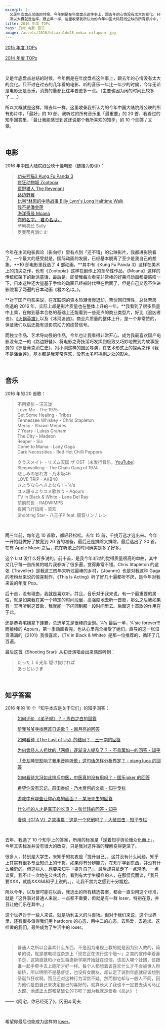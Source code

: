 ```yaml
---
excerpt: |-
  又是年底盘点总结的时候，今年倒是在年度盘点这件事上，跟去年的心情没有太大的变化。只不过在过去的几年看的电影、听的音乐一年比一年少的时候，今年无论是电影还是音乐，消费的量都比往年要更多一点。（主要也因为闲的时间比较多了……）  
  所以大概就是这样，跟去年一样，这里收录我所认为的今年中国大陆院线公映的所有影片中，「最好」的 10 部、我听过的所有音乐里「最重要」的 20 首、我看过的知乎回答里，「最让我能感觉到这还说那个我所喜欢的知乎」的 10 个回答 / 文章。
title: 2016 年度 TOPs
tags: 日常 电影 音乐
image: /assets/2016/btixxp1dw28-omkar-nilapwar.jpg
---
```


[2015 年度 TOPs](/2015/2015-annual-tops/)

[2014 年度 TOPs](http://jesor.lofter.com/post/288b21_4dfd7cf)

<br>

又是年底盘点总结的时候，今年倒是在年度盘点这件事上，跟去年的心情没有太大的变化。只不过在过去的几年看的电影、听的音乐一年比一年少的时候，今年无论是电影还是音乐，消费的量都比往年要更多一点。（主要也因为闲的时间比较多了……）

所以大概就是这样，跟去年一样，这里收录我所认为的今年中国大陆院线公映的所有影片中，「最好」的 10 部、我听过的所有音乐里「最重要」的 20 首、我看过的知乎回答里，「最让我能感觉到这还说那个我所喜欢的知乎」的 10 个回答 / 文章。

<br>

## 电影

2016 年中国大陆院线公映十佳电影（链接为影评）：

> [功夫熊猫3 Kung Fu Panda 3](https://zhihu.com/question/39521207/answer/84463382)  
[疯狂动物城 Zootopia ](https://zhuanlan.zhihu.com/p/20626790)  
[荒野猎人 The Revenant](https://www.zhihu.com/question/37681654/answer/91337087)  
[路边野餐](https://zhuanlan.zhihu.com/p/21623147)  
[比利*林恩的中场战事 Billy Lynn's Long Halftime Walk](https://www.zhihu.com/question/43462863/answer/131020409)  
[我不是潘金莲](https://www.zhihu.com/question/41362172/answer/132883942)  
[海洋奇缘 Moana](https://www.zhihu.com/question/52615725/answer/133763155)  
[你的名字。 君の名は。](https://www.zhihu.com/question/38920431/answer/134064193)  
萨利机长 Sully  
罗曼蒂克消亡史

<br>

今年在主流电影舆论（影向标）里有点到「还不错」的公映影片，我都进影院看了。一个最大的感受就是，国际动画的发展，已经基本脱离了至少是我自己的想象。**10 部电影里我选了 4 部动画。**其中有《Kung Fu Panda 3》这样在美术上的顶尖之作，也有《Zootopia》这样在剧作上的革命性作品，《Moana》这样的传统框架下的新派童话，最后是，即使我每次看完非常棒的好莱坞动画都要感叹一下，日本这种还大量基于手绘的动画已经被时代甩在后面了，但是自己又忍不住进影院看了两遍的日本动画《君の名は。》。

**对于国产电影来说，在互联网的资本热潮慢慢退却，票价回归理性，总体票房倒退的 2016 年，实际上却是影片质量也在整体上升的一年。**我看到了很多质量中上乘，在做到基本合格的基础上还能看到一些亮点的商业类型片，好比《追凶者也》、[《火锅英雄》](https://www.zhihu.com/question/41693515/answer/93694175)以及《冰河追凶》。商业片质量的整体上升，是一个非常赞的，保证我们以后还能有进影院动力的绝赞信号。

而独立作品、艺术导向强的作品，今年也让我看得非常开心。成为我最喜欢国产电影没有之一的《路边野餐》、将电影之奇技淫巧发挥到极致又巧妙地做到为故事服务的《罗曼蒂克消亡史》、冯小刚这样的国民导演，在艺术形式上的探索之作《我不是潘金莲》，基本都是我非常喜欢，没有太多可挑剔之处的影片。

<br>

## 音乐

2016 年的 20 首歌：

> 不用紧张 - 汪苏泷  
Love Me - The 1975  
Get Some Healing - Tribes  
Tennessee Whiskey - Chris Stapleton  
Mercy - Shawn Mendes  
7 Years - Lukas Graham  
The City - Madeon  
Reaper - Sia  
Come to Mama - Lady Gaga  
Dark Necessities - Red Hot Chilli Peppers
> 
> クラスメイト - リズム天国 ザ OST（未发行音乐，[YouTube](https://link.zhihu.com/?target=https%3A//www.youtube.com/watch%3Fv%3DQ2CZFBBJ750)）  
Sleepwalking - The Chain Gang of 1974  
悲しみの忘れ方 - 乃木坂46  
LOVE TRIP - AKB48  
さようならへさよなら！- ¼'s  
ユメ語るよりユメ歌おう - Aqours  
TV in Black & White - Lana Del Ray  
前前前世 - RADWIMPS  
夜间飞行指南 - 梁欢  
Shooting Star - 八王子P feat. 鏡音リン / レン

<br>

两三年前，每年选 10 首歌，都轻轻松松。去年 15 首，千挑万选才选出来。今年一开始就做好了放宽到 20 首的准备，最后还是排除又排除，最后选出了 20 首。在有 Apple Music 之后，花在听歌上的时间确实是多了好多。

这个 List 没什么好多说的，前十首，是我今年听过的觉得质量很高的单曲，其中又几乎每一首所属的唱片我都听了很多遍，觉得非常不错。Chris Stapleton 的这张《Traveller》是我这三四年来听过最棒的乡村，《Joanne》也是对我这种 Gaga 的老粉丝来说的惊喜制作，《This Is Acting》听了好几十遍都听不厌，是今年对我来说的年度 Pop。

后十首，没有理由，我就是喜欢听。并且，音乐对于我来说，有一个最重要的属性，就是如果我在某一个特定的时间段里，高强度地去听一首歌，那么之后我如果有一天再听到这首歌，我就能一下闪回到那一段时间里去。后面这十首歌的作用在于此。

还是恭喜宅姐拿下连霸，总选单又是很棒的企划。¼'s 最后一单，¼'sic forever!!! 而接棒的 Aqours，第一季动画看完，也从心里完全接受了她们。直导的这一张湿货满满的《2101》我很喜欢，《TV in Black & White》是那一位推荐的，循环了几百遍。

最后这首《Shooting Srar》从初音演唱会出来偶然听到：

> たった１６光年 駆け抜ければ  
あっというま

<br>

## 知乎答案

2016 年的 10 个「知乎本应是关于它们」的知乎回答：

>[如何评价 《弟子规》？ - 周白之白的回答](http://zhihu.com/question/21710857/answer/41216800)
>
>[帮我爷爷寻找两首日语歌？ - 圓月亮的回答](http://zhihu.com/question/42216930/answer/94029103)
>
>[如何看待《The Last of Us》的结局？ - 王一南的回答](http://zhihu.com/question/21279979/answer/31785147)
>
>[为何曾经人人担忧的「网瘾」逐渐没人提及了？ - 不鳥萬如一的回答 - 知乎](https://www.zhihu.com/question/29537704/answer/124265877)
>
>[「舍友睡觉影响了我用音响听歌」这句话怎样分析界定？ - xiang luca 的回答](http://zhihu.com/question/42188415/answer/128677847)
>
>[如何看待大冯如此排斥中医，中医真的没有用吗？ - 国乐joker 的回答](http://zhihu.com/question/44990321/answer/98682494)
>
>[希望你没有忘记，前田香织 - 乃木奈何的文章 - 知乎专栏](https://zhuanlan.zhihu.com/p/24459846)
>
>[游戏中有哪些让你心疼的画面？ - 某张先生的回答](http://zhihu.com/question/49109194/answer/133033462)
>
>[什么样的人才是真正的吃货？ - 张佳玮的回答 - 知乎](http://zhihu.com/question/47718490/answer/108284632)
>
>[漫谈《GTA V》之故事篇：这是一个悲剧吗？ - 大破进击 - 知乎专栏](https://zhuanlan.zhihu.com/p/20697162)

<br>

去年，我选了 10 个知乎上的答案，所用的标准是「逆着知乎舆论庸众化而上」。今年其实标准并没有很大的改变，只是我对这件事的理解变得更深了。

很多人，特别是大学生，来知乎的初衷是「提升自己」，这并没有什么问题，知乎上其实有很多专业知识上的干货，如果你有分辨能力，在知乎学到东西，并没有什么稀奇的。但这些人，想要来知乎「提升自己」，最后却只拿走了一点鸡汤、一点谈资，我不止一次地在公共场合，看到有大学生模样的人，在那侃侃而谈，「我只要XXX，就能XXX&&知乎上说的。」，让我不禁为之感到十分尴尬。

所以今年，以及很可能在以后，我选出的所有精选答案，都会一直沿用这个标准，就是「这件事对普通人来说，一点都不重要，但就是有一群 loser，特别在意，并且让他们乐在其中。」

这个世界对于一些人来说，就是功利主义的斗兽场。但对于我们来说，这个世界里，还有很多值得我们用 hardcore 的心态、用中二的心态，去热爱，去追求。这样做的我们，最终成为了生活中的 loser。

<br>

> 普通人之所以会喜欢什么东西，不是因为电视上教的就是因为别人教的，简单的说，就是被电视或杂志上「现在正在流行这个哦～」之类的宣传牵着鼻子走，这简直就和小女生每逢新学期开始就在烦恼，该加入哪个社团，该跟谁一起手牵手去上厕所才好一样。每个人都想着该喜欢什么才不会被世人所排挤，所以明明不是基督徒，也没有女朋友，却认定了说到年底就应该想到圣诞节狂欢啊。而且还对这种行为深信不疑。然而御宅却与一般人不同，因为他们是由自己来决定自己的喜好的，就算长大了我也不一定要去读司马辽太郎、池波正太郎和拿破仑的书吧？因为我就是爱看《高达》！

——《阿宅，你已经死了》，冈田斗司夫

<br>

希望你最后也能成为这样的 [loser](https://www.zhihu.com/question/50200915/answer/135359342)。

